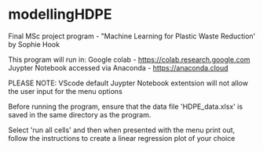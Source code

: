 # modellingHDPE
Final MSc project program - "Machine Learning for Plastic Waste Reduction' by Sophie Hook 

This program will run in:
Google colab - https://colab.research.google.com
Juypter Notebook accessed via Anaconda - https://anaconda.cloud

PLEASE NOTE: VScode default Juypter Notebook extentsion will not allow the user input for the menu options

Before running the program, ensure that the data file 'HDPE_data.xlsx' is saved in the same directory as the program.

Select 'run all cells' and then when presented with the menu print out, follow the instructions to create a linear regression plot of your choice 
